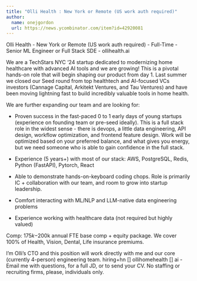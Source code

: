 ```yaml
---
title: "Olli Health : New York or Remote (US work auth required)"
author:
  name: onejgordon
  url: https://news.ycombinator.com/item?id=42920081
---
```

Olli Health - New York or Remote (US work auth required) - Full-Time - Senior ML Engineer or Full Stack SDE - ollihealth.ai

We are a TechStars NYC ‘24 startup dedicated to modernizing home healthcare with advanced AI tools and we are growing! This is a pivotal hands-on role that will begin shaping our product from day 1. Last summer we closed our Seed round from top healthtech and AI-focused VCs investors (Cannage Capital, Arkitekt Ventures, and Tau Ventures) and have been moving lightning fast to build incredibly valuable tools in home health.

We are further expanding our team and are looking for:

- Proven success in the fast-paced 0 to 1 early days of young startups (experience on founding team or pre-seed ideally). This is a full stack role in the widest sense - there is devops, a little data engineering, API design, workflow optimization, and frontend feature design. Work will be optimized based on your preferred balance, and what gives you energy, but we need someone who is able to gain confidence in the full stack.

- Experience (5 years+) with most of our stack: AWS, PostgreSQL, Redis, Python (FastAPI), Pytorch, React

- Able to demonstrate hands-on-keyboard coding chops. Role is primarily IC + collaboration with our team, and room to grow into startup leadership.

- Comfort interacting with ML&#x2F;NLP and LLM-native data engineering problems

- Experience working with healthcare data (not required but highly valued)

Comp: $175k-$200k annual FTE base comp + equity package. We cover 100% of Health, Vision, Dental, Life insurance premiums.

I’m Olli’s CTO and this position will work directly with me and our core (currently 4-person) engineering team. hiring+hn [] ollihomehealth [] ai - Email me with questions, for a full JD, or to send your CV. No staffing or recruiting firms, please, individuals only.
<JobApplication />
